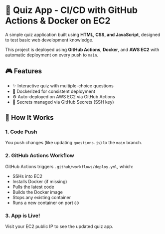 # 🚀 Quiz App - CI/CD with GitHub Actions & Docker on EC2

A simple quiz application built using **HTML, CSS, and JavaScript**, designed to test basic web development knowledge.

This project is deployed using **GitHub Actions**, **Docker**, and **AWS EC2** with automatic deployment on every push to `main`.

## 🎮 Features

- ✨ Interactive quiz with multiple-choice questions
- 🐳 Dockerized for consistent deployment
- ⚙️ Auto-deployed on AWS EC2 via GitHub Actions
- 🔐 Secrets managed via GitHub Secrets (SSH key)


## 🚀 How It Works

### 1. Code Push
You push changes (like updating `questions.js`) to the `main` branch.

### 2. GitHub Actions Workflow
GitHub Actions triggers `.github/workflows/deploy.yml`, which:

- SSHs into EC2
- Installs Docker (if missing)
- Pulls the latest code
- Builds the Docker image
- Stops any existing container
- Runs a new container on port `80`

### 3. App is Live!  
Visit your EC2 public IP to see the updated quiz app.

